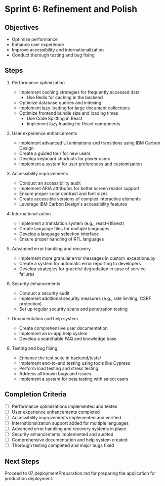 # Sprint 6: Refinement and Polish

## Objectives
- Optimize performance
- Enhance user experience
- Improve accessibility and internationalization
- Conduct thorough testing and bug fixing

## Steps

1. Performance optimization
   - Implement caching strategies for frequently accessed data
     - Use Redis for caching in the backend
   - Optimize database queries and indexing
   - Implement lazy loading for large document collections
   - Optimize frontend bundle size and loading times
     - Use Code Splitting in React
     - Implement lazy loading for React components

2. User experience enhancements
   - Implement advanced UI animations and transitions using IBM Carbon Design
   - Create a guided tour for new users
   - Develop keyboard shortcuts for power users
   - Implement a system for user preferences and customization

3. Accessibility improvements
   - Conduct an accessibility audit
   - Implement ARIA attributes for better screen reader support
   - Ensure proper color contrast and font sizes
   - Create accessible versions of complex interactive elements
   - Leverage IBM Carbon Design's accessibility features

4. Internationalization
   - Implement a translation system (e.g., react-i18next)
   - Create language files for multiple languages
   - Develop a language selection interface
   - Ensure proper handling of RTL languages

5. Advanced error handling and recovery
   - Implement more granular error messages in custom_exceptions.py
   - Create a system for automatic error reporting to developers
   - Develop strategies for graceful degradation in case of service failures

6. Security enhancements
   - Conduct a security audit
   - Implement additional security measures (e.g., rate limiting, CSRF protection)
   - Set up regular security scans and penetration testing

7. Documentation and help system
   - Create comprehensive user documentation
   - Implement an in-app help system
   - Develop a searchable FAQ and knowledge base

8. Testing and bug fixing
   - Enhance the test suite in backend/tests/
   - Implement end-to-end testing using tools like Cypress
   - Perform load testing and stress testing
   - Address all known bugs and issues
   - Implement a system for beta testing with select users

## Completion Criteria
- [ ] Performance optimizations implemented and tested
- [ ] User experience enhancements completed
- [ ] Accessibility improvements implemented and verified
- [ ] Internationalization support added for multiple languages
- [ ] Advanced error handling and recovery systems in place
- [ ] Security enhancements implemented and audited
- [ ] Comprehensive documentation and help system created
- [ ] Thorough testing completed and major bugs fixed

## Next Steps
Proceed to 07_deploymentPreparation.md for preparing the application for production deployment.